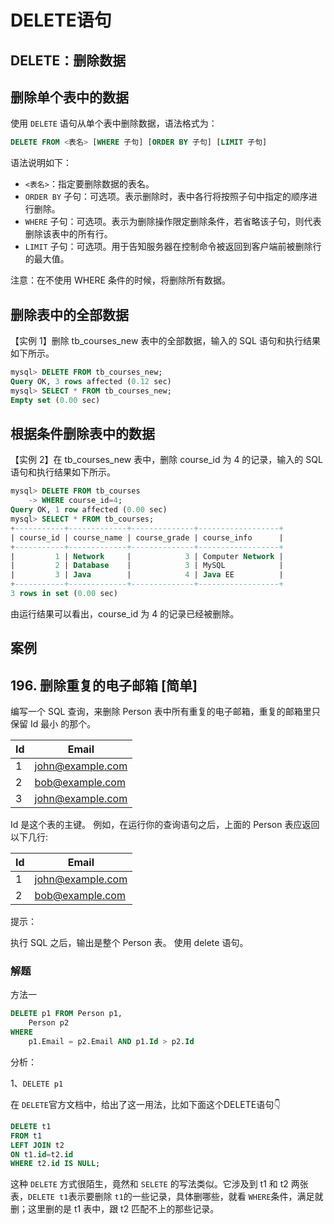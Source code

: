 # DELETE语句

## DELETE：删除数据

## 删除单个表中的数据

使用 `DELETE` 语句从单个表中删除数据，语法格式为：

```sql
DELETE FROM <表名> [WHERE 子句] [ORDER BY 子句] [LIMIT 子句]
```

语法说明如下：

- `<表名>`：指定要删除数据的表名。
- `ORDER BY` 子句：可选项。表示删除时，表中各行将按照子句中指定的顺序进行删除。
- `WHERE` 子句：可选项。表示为删除操作限定删除条件，若省略该子句，则代表删除该表中的所有行。
- `LIMIT` 子句：可选项。用于告知服务器在控制命令被返回到客户端前被删除行的最大值。


注意：在不使用 WHERE 条件的时候，将删除所有数据。

## 删除表中的全部数据

【实例 1】删除 tb_courses_new 表中的全部数据，输入的 SQL 语句和执行结果如下所示。

```sql
mysql> DELETE FROM tb_courses_new;
Query OK, 3 rows affected (0.12 sec)
mysql> SELECT * FROM tb_courses_new;
Empty set (0.00 sec)
```

## 根据条件删除表中的数据

【实例 2】在 tb_courses_new 表中，删除 course_id 为 4 的记录，输入的 SQL 语句和执行结果如下所示。

```sql
mysql> DELETE FROM tb_courses
    -> WHERE course_id=4;
Query OK, 1 row affected (0.00 sec)
mysql> SELECT * FROM tb_courses;
+-----------+-------------+--------------+------------------+
| course_id | course_name | course_grade | course_info      |
+-----------+-------------+--------------+------------------+
|         1 | Network     |            3 | Computer Network |
|         2 | Database    |            3 | MySQL            |
|         3 | Java        |            4 | Java EE          |
+-----------+-------------+--------------+------------------+
3 rows in set (0.00 sec)
```

由运行结果可以看出，course_id 为 4 的记录已经被删除。



## 案例

## 196. 删除重复的电子邮箱 [简单]

编写一个 SQL 查询，来删除 Person 表中所有重复的电子邮箱，重复的邮箱里只保留 Id 最小 的那个。


| Id | Email            |
| ---- | ---- |
| 1  | john@example.com |
| 2  | bob@example.com  |
| 3  | john@example.com |

Id 是这个表的主键。
例如，在运行你的查询语句之后，上面的 Person 表应返回以下几行:

| Id | Email     |
| ---- | ---- |
| 1  | john@example.com |
| 2  | bob@example.com  |





提示：

执行 SQL 之后，输出是整个 Person 表。
使用 delete 语句。

### 解题

方法一

```sql
DELETE p1 FROM Person p1,
    Person p2
WHERE
    p1.Email = p2.Email AND p1.Id > p2.Id
```

分析：

1、`DELETE p1`

在 `DELETE`官方文档中，给出了这一用法，比如下面这个DELETE语句👇

```sql
DELETE t1 
FROM t1 
LEFT JOIN t2 
ON t1.id=t2.id 
WHERE t2.id IS NULL;
```



这种 `DELETE` 方式很陌生，竟然和 `SELETE` 的写法类似。它涉及到 t1 和 t2 两张表，`DELETE t1`表示要删除 `t1`的一些记录，具体删哪些，就看 `WHERE`条件，满足就删；这里删的是 t1 表中，跟 t2 匹配不上的那些记录。